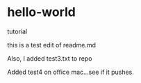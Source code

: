 # hello-world
tutorial

this is a test edit of readme.md

Also, I added test3.txt to repo

Added test4 on office mac...see if it pushes.
